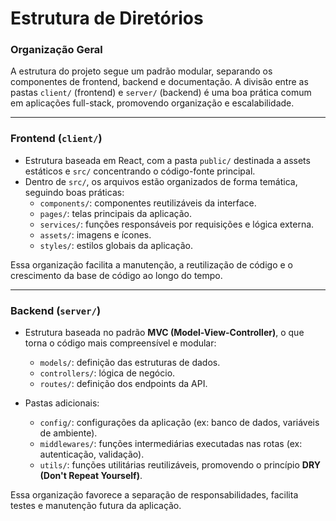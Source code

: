 #  Estrutura de Diretórios

###  Organização Geral

A estrutura do projeto segue um padrão modular, separando os componentes de frontend, backend e documentação. A divisão entre as pastas `client/` (frontend) e `server/` (backend) é uma boa prática comum em aplicações full-stack, promovendo organização e escalabilidade.

---

###  Frontend (`client/`)

- Estrutura baseada em React, com a pasta `public/` destinada a assets estáticos e `src/` concentrando o código-fonte principal.
- Dentro de `src/`, os arquivos estão organizados de forma temática, seguindo boas práticas:
  - `components/`: componentes reutilizáveis da interface.
  - `pages/`: telas principais da aplicação.
  - `services/`: funções responsáveis por requisições e lógica externa.
  - `assets/`: imagens e ícones.
  - `styles/`: estilos globais da aplicação.

Essa organização facilita a manutenção, a reutilização de código e o crescimento da base de código ao longo do tempo.

---

### Backend (`server/`)

- Estrutura baseada no padrão **MVC (Model-View-Controller)**, o que torna o código mais compreensível e modular:
  - `models/`: definição das estruturas de dados.
  - `controllers/`: lógica de negócio.
  - `routes/`: definição dos endpoints da API.

- Pastas adicionais:
  - `config/`: configurações da aplicação (ex: banco de dados, variáveis de ambiente).
  - `middlewares/`: funções intermediárias executadas nas rotas (ex: autenticação, validação).
  - `utils/`: funções utilitárias reutilizáveis, promovendo o princípio **DRY (Don't Repeat Yourself)**.

Essa organização favorece a separação de responsabilidades, facilita testes e manutenção futura da aplicação.
